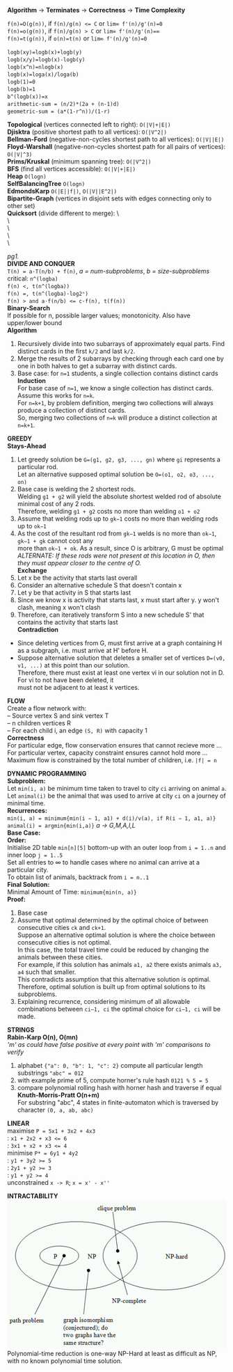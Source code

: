 <!-- SPDX-License-Identifier: zlib-acknowledgement -->
<!-- https://courageous-postbox-384.notion.site/COMP3121-Tutorials-7490cbbb823044fcac4453661746ab42 -->
<!-- have some character mark for markdown newline ending with two or more spaces -->

**Algorithm** -> **Terminates** -> **Correctness** -> **Time Complexity**  

`f(n)=O(g(n))`, if `f(n)/g(n) <= C` or `lim∞ f'(n)/g'(n)=0`  
`f(n)=o(g(n))`, if `f(n)/g(n) > C` or `lim∞ f'(n)/g'(n)=∞`  
`f(n)=t(g(n))`, if `o(n)=t(n)` or `lim∞ f'(n)/g'(n)=0`  

`logb(xy)=logb(x)+logb(y)`  
`logb(x/y)=logb(x)-logb(y)`  
`logb(x^n)=nlogb(x)`  
`logb(x)=loga(x)/loga(b)`  
`logb(1)=0`  
`logb(b)=1`  
`b^(logb(x))=x`  
`arithmetic-sum = (n/2)*(2a + (n-1)d)`  
`geometric-sum = (a*(1-r^n))/(1-r)`  

**Topological** (vertices connected left to right): `O(|V|+|E|)`  
**Djisktra** (positive shortest path to all vertices): `O(|V^2|)`  
**Bellman-Ford** (negative-non-cycles shortest path to all vertices): `O(|V||E|)`  
**Floyd-Warshall** (negative-non-cycles shortest path for all pairs of vertices): `O(|V|^3)`  
**Prims/Kruskal** (minimum spanning tree): `O(|V^2|)`  
**BFS** (find all vertices accessible): `O(|V|+|E|)`   
**Heap** `O(logn)`  
**SelfBalancingTree** `O(logn)`  
**EdmondsKarp** `O(|E||f|)`, `O(|V||E^2|)`   
**Bipartite-Graph** (vertices in disjoint sets with edges connecting only to other set)  
**Quicksort** (divide different to merge): 
\    
\    
\    
\    
\  

<!-- won't go on new page otherwise --> 
*pg1.*   
**DIVIDE AND CONQUER**  
`T(n) = a·T(n/b) + f(n)`, *a = num-subproblems*, *b = size-subproblems*  
critical: `n^(logba)`  
`f(n) <, t(n^(logba))`  
`f(n) =, t(n^(logba)·log2ⁿ)`   
`f(n) > and a·f(n/b) <= c·f(n), t(f(n))`  
**Binary-Search**  
If possible for n, possible larger values; monotonicity. Also have upper/lower bound  
**Algorithm**  
1. Recursively divide into two subarrays of approximately equal parts. Find distinct cards in the first `k/2` and last `k/2`.  
2. Merge the results of 2 subarrays by checking through each card one by one in both halves to get a subarray with distinct cards.  
3. Base case: for `n=1` students, a single collection contains distinct cards  
**Induction**  
For base case of `n=1`, we know a single collection has distinct cards.   
Assume this works for `n=k`.   
For `n=k+1`, by problem definition, merging two collections will always produce a collection of distinct cards.   
So, merging two collections of `n=k` will produce a distinct collection at `n=k+1`.  

**GREEDY**  
**Stays-Ahead**  
1. Let greedy solution be `G=(g1, g2, g3, ..., gn)` where `gi` represents a particular rod.   
   Let an alternative supposed optimal solution be `O=(o1, o2, o3, ..., on)`  
2. Base case is welding the 2 shortest rods.  
   Welding `g1 + g2` will yield the absolute shortest welded rod of absolute minimal cost of any 2 rods.   
   Therefore, welding `g1 + g2` costs no more than welding `o1 + o2`  
3. Assume that welding rods up to `gk−1` costs no more than welding rods up to `ok−1`    
4. As the cost of the resultant rod from `gk−1` welds is no more than `ok−1`, `gk−1 + gk` cannot cost any  
more than `ok−1 + ok`. As a result, since O is arbitrary, G must be optimal  
*ALTERNATE: If these rods were not present at this location in O, then they must appear closer to the centre of O.*  
**Exchange**  
1. Let x be the activity that starts last overall  
2. Consider an alternative schedule S that doesn't contain x   
3. Let y be that activity in S that starts last   
4. Since we know x is activity that starts last, x must start after y. y won't clash, meaning x won't clash  
5. Therefore, can iteratively transform S into a new schedule S' that contains the activity that starts last  
**Contradiction**  
* Since deleting vertices from G, must first arrive at a graph containing H as a subgraph, i.e. must arrive at H' before H.  
* Suppose alternative solution that deletes a smaller set of vertices `D=(v0, v1, ...)` at this point than our solution.   
  Therefore, there must exist at least one vertex vi in our solution not in D. For vi to not have been deleted, it  
  must not be adjacent to at least k vertices.   

**FLOW**  
Create a flow network with:  
– Source vertex S and sink vertex T  
– n children vertices R  
– For each child i, an edge `(S, R)` with capacity 1  
**Correctness**  
For particular edge, flow conservation ensures that cannot recieve more ...  
For particular vertex, capacity constraint ensures cannot hold more ...  
Maximum flow is constrained by the total number of children, i.e. `|f| = n`  

**DYNAMIC PROGRAMMING**  
**Subproblem:**  
Let `min(i, a)` be minimum time taken to travel to city `ci` arriving on animal `a`.  
Let `animal(i)` be the animal that was used to arrive at city `ci` on a journey of minimal time.  
**Recurrences:**  
`min(i, a) = minimum{min(i − 1, a1) + d(i)/v(a), if R(i − 1, a1, a)}`  
`animal(i) = argmin{min(i,a)}` *a -> G,M,A,I,L*  
**Base Case:**   
**Order:**  
Initialise 2D table `min[n][5]` bottom-up with an outer loop from `i = 1..n` and inner loop `j = 1..5`  
Set all entries to ∞ to handle cases where no animal can arrive at a particular city.  
To obtain list of animals, backtrack from `i = n..1`  
**Final Solution:**  
Minimal Amount of Time: `minimum{min(n, a)}`  
**Proof:**  
1. Base case  
2. Assume that optimal determined by the optimal choice of between consecutive cities `ck` and `ck+1`.  
Suppose an alternative optimal solution is where the choice between consecutive cities is not optimal.   
In this case, the total travel time could be reduced by changing the animals between these cities.   
For example, if this solution has animals `a1, a2` there exists animals `a3, a4` such that smaller.  
This contradicts assumption that this alternative solution is optimal.   
Therefore, optimal solution is built up from optimal solutions to its subproblems.  
3. Explaining recurrence, considering minimum of all allowable combinations between `ci−1, ci` the optimal choice for `ci−1, ci` will be made.    

**STRINGS**  
**Rabin-Karp O(n), O(mn)**  
*'m' as could have false positive at every point with 'm' comparisons to verify*  
1. alphabet `{"a": 0, "b": 1, "c": 2}` compute all particular length substrings `"abc" = 012`  
2. with example prime of 5, compute horner's rule hash `0121 % 5 = 5`  
3. compare polynomial rolling hash with horner hash and traverse if equal  
**Knuth-Morris-Pratt O(n+m)**  
For substring "abc", 4 states in finite-automaton which is traversed by character `(0, a, ab, abc)`  

**LINEAR**  
maximise `P = 5x1 + 3x2 + 4x3`  
: `x1 + 2x2 + x3 <= 6`  
: `3x1 + x2 + x3 <= 4`  
minimise `P* = 6y1 + 4y2`  
: `y1 + 3y2 >= 5`  
: `2y1 + y2 >= 3`  
: `y1 + y2 >= 4`   
unconstrained `x -> R`; `x = x' - x''`  

**INTRACTABILITY**  
![Venn-Diagram](np.png)
Polynomial-time reduction is one-way
NP-Hard at least as difficult as NP, with no known polynomial time solution.
